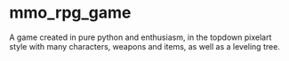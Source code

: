 # mmo_rpg_game
A game created in pure python and enthusiasm, in the topdown pixelart style with many characters, weapons and items, as well as a leveling tree.
